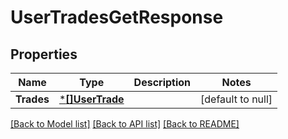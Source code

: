# UserTradesGetResponse

## Properties
Name | Type | Description | Notes
------------ | ------------- | ------------- | -------------
**Trades** | [***[]UserTrade**](array.md) |  | [default to null]

[[Back to Model list]](../README.md#documentation-for-models) [[Back to API list]](../README.md#documentation-for-api-endpoints) [[Back to README]](../README.md)

